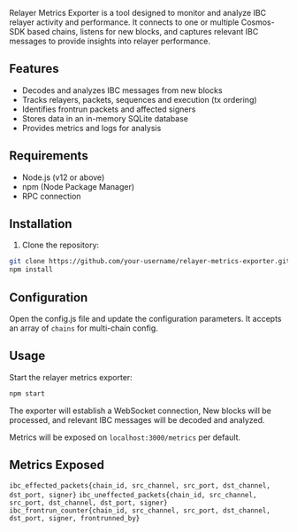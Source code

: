 
Relayer Metrics Exporter is a tool designed to monitor and analyze IBC relayer activity and performance. It connects to one or multiple Cosmos-SDK based chains, listens for new blocks, and captures relevant IBC messages to provide insights into relayer performance.

## Features

- Decodes and analyzes IBC messages from new blocks
- Tracks relayers, packets, sequences and execution (tx ordering)
- Identifies frontrun packets and affected signers
- Stores data in an in-memory SQLite database
- Provides metrics and logs for analysis

## Requirements

- Node.js (v12 or above)
- npm (Node Package Manager)
- RPC connection

## Installation

1. Clone the repository:

```bash
git clone https://github.com/your-username/relayer-metrics-exporter.git
npm install
```

## Configuration

Open the config.js file and update the configuration parameters. It accepts an array of `chains` for multi-chain config.

## Usage

Start the relayer metrics exporter:

```bash
npm start
```

The exporter will establish a WebSocket connection, New blocks will be processed, and relevant IBC messages will be decoded and analyzed.

Metrics will be exposed on `localhost:3000/metrics` per default.

## Metrics Exposed

`ibc_effected_packets{chain_id, src_channel, src_port, dst_channel, dst_port, signer}`
`ibc_uneffected_packets{chain_id, src_channel, src_port, dst_channel, dst_port, signer}`
`ibc_frontrun_counter{chain_id, src_channel, src_port, dst_channel, dst_port, signer, frontrunned_by}`
